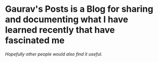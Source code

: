 # Gaurav's Posts is a Blog for sharing and documenting what I have learned recently that have fascinated me 

_Hopefully other people would also find it useful._

